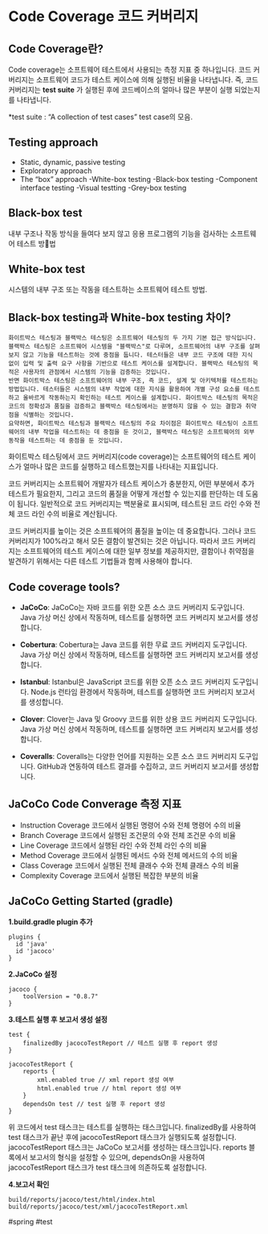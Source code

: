 # Code Coverage 코드 커버리지

## Code Coverage란?
 Code coverage는 소프트웨어 테스트에서 사용되는 측정 지표 중 하나입니다. 코드 커버리지는 소프트웨어 코드가 테스트 케이스에 의해 실행된 비율을 나타냅니다. 즉, 코드 커버리지는 **test suite** 가 실행된 후에 코드베이스의 얼마나 많은 부분이 실행 되었는지를 나타냅니다.
 

*test suite : “A collection of test cases” test case의 모음. 


## Testing approach
- Static, dynamic, passive testing
- Exploratory approach
- The “box” approach
	-White-box testing
	-Black-box testing
	-Component interface testing
	-Visual testting
	-Grey-box testing


## Black-box test
내부 구조나 작동 방식을 들여다 보지 않고 응용 프로그램의 기능을 검사하는 소프트웨어 테스트 방법


## White-box test
시스템의 내부 구조 또는 작동을 테스트하는 소프트웨어 테스트 방법.
	

## Black-box testing과 White-box testing 차이?
```
화이트박스 테스팅과 블랙박스 테스팅은 소프트웨어 테스팅의 두 가지 기본 접근 방식입니다.
블랙박스 테스팅은 소프트웨어 시스템을 "블랙박스"로 다루며, 소프트웨어의 내부 구조를 살펴보지 않고 기능을 테스트하는 것에 중점을 둡니다. 테스터들은 내부 코드 구조에 대한 지식 없이 입력 및 출력 요구 사항을 기반으로 테스트 케이스를 설계합니다. 블랙박스 테스팅의 목적은 사용자의 관점에서 시스템의 기능을 검증하는 것입니다.
반면 화이트박스 테스팅은 소프트웨어의 내부 구조, 즉 코드, 설계 및 아키텍처를 테스트하는 방법입니다. 테스터들은 시스템의 내부 작업에 대한 지식을 활용하여 개별 구성 요소를 테스트하고 올바르게 작동하는지 확인하는 테스트 케이스를 설계합니다. 화이트박스 테스팅의 목적은 코드의 정확성과 품질을 검증하고 블랙박스 테스팅에서는 분명하지 않을 수 있는 결함과 취약점을 식별하는 것입니다.
요약하면, 화이트박스 테스팅과 블랙박스 테스팅의 주요 차이점은 화이트박스 테스팅이 소프트웨어의 내부 작업을 테스트하는 데 중점을 둔 것이고, 블랙박스 테스팅은 소프트웨어의 외부 동작을 테스트하는 데 중점을 둔 것입니다.

```


화이트박스 테스팅에서 코드 커버리지(code coverage)는 소프트웨어의 테스트 케이스가 얼마나 많은 코드를 실행하고 테스트했는지를 나타내는 지표입니다.

코드 커버리지는 소프트웨어 개발자가 테스트 케이스가 충분한지, 어떤 부분에서 추가 테스트가 필요한지, 그리고 코드의 품질을 어떻게 개선할 수 있는지를 판단하는 데 도움이 됩니다. 일반적으로 코드 커버리지는 백분율로 표시되며, 테스트된 코드 라인 수와 전체 코드 라인 수의 비율로 계산됩니다.

코드 커버리지를 높이는 것은 소프트웨어의 품질을 높이는 데 중요합니다. 그러나 코드 커버리지가 100%라고 해서 모든 결함이 발견되는 것은 아닙니다. 따라서 코드 커버리지는 소프트웨어의 테스트 케이스에 대한 일부 정보를 제공하지만, 결함이나 취약점을 발견하기 위해서는 다른 테스트 기법들과 함께 사용해야 합니다.

## Code coverage tools?
- **JaCoCo**: JaCoCo는 자바 코드를 위한 오픈 소스 코드 커버리지 도구입니다. Java 가상 머신 상에서 작동하며, 테스트를 실행하면 코드 커버리지 보고서를 생성합니다.

- **Cobertura**: Cobertura는 Java 코드를 위한 무료 코드 커버리지 도구입니다. Java 가상 머신 상에서 작동하며, 테스트를 실행하면 코드 커버리지 보고서를 생성합니다.

- **Istanbul**: Istanbul은 JavaScript 코드를 위한 오픈 소스 코드 커버리지 도구입니다. Node.js 런타임 환경에서 작동하며, 테스트를 실행하면 코드 커버리지 보고서를 생성합니다.

- **Clover**: Clover는 Java 및 Groovy 코드를 위한 상용 코드 커버리지 도구입니다. Java 가상 머신 상에서 작동하며, 테스트를 실행하면 코드 커버리지 보고서를 생성합니다.

- **Coveralls**: Coveralls는 다양한 언어를 지원하는 오픈 소스 코드 커버리지 도구입니다. GitHub과 연동하여 테스트 결과를 수집하고, 코드 커버리지 보고서를 생성합니다.


## JaCoCo Code Converage 측정 지표
- Instruction Coverage
코드에서 실행된 명령어 수와 전체 명령어 수의 비율
- Branch Coverage
코드에서 실행된 조건문의 수와 전체 조건문 수의 비율
- Line Coverage
코드에서 실행된 라인 수와 전체 라인 수의 비율
- Method Coverage
코드에서 실행된 메서드 수와 전체 메서드의 수의 비율
- Class Coverage
코드에서 실행된 전체 클래수 수와 전체 클래스 수의 비율
- Complexity Coverage
코드에서 실행된 복잡한 부분의 비율

## JaCoCo Getting Started (gradle)
**1.build.gradle plugin 추가**
```
plugins {
  id 'java'
  id 'jacoco'
}

```
**2.JaCoCo 설정**
```
jacoco {
    toolVersion = "0.8.7"
}
```
**3.테스트 실행 후 보고서 생성 설정**
```
test {
    finalizedBy jacocoTestReport // 테스트 실행 후 report 생성
}

jacocoTestReport {
    reports {
        xml.enabled true // xml report 생성 여부
        html.enabled true // html report 생성 여부
    }
    dependsOn test // test 실행 후 report 생성
}
```
위 코드에서 test 태스크는 테스트를 실행하는 태스크입니다. finalizedBy를 사용하여 test 태스크가 끝난 후에 jacocoTestReport 태스크가 실행되도록 설정합니다. jacocoTestReport 태스크는 JaCoCo 보고서를 생성하는 태스크입니다. reports 블록에서 보고서의 형식을 설정할 수 있으며, dependsOn을 사용하여 jacocoTestReport 태스크가 test 태스크에 의존하도록 설정합니다.

**4.보고서 확인**
```
build/reports/jacoco/test/html/index.html
build/reports/jacoco/test/xml/jacocoTestReport.xml
```

#spring #test